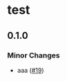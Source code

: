 # test

## 0.1.0
### Minor Changes



- aaa ([#19](https://github.com/baseballyama/github-actions/pull/19))
